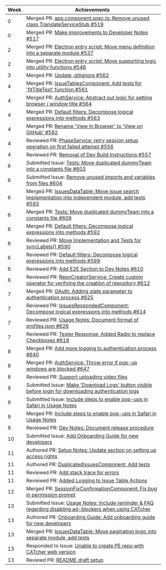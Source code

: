 Week | Achievements
---- | ------------
0 | Merged PR: [app.component.spec.ts: Remove unused class TranslateServiceStub #519](https://github.com/CATcher-org/CATcher/pull/519)
0 | Merged PR: [Make improvements to Developer Notes #517](https://github.com/CATcher-org/CATcher/pull/517)
2 | Merged PR: [Electron entry script: Move menu definition into a separate module #537](https://github.com/CATcher-org/CATcher/pull/537)
2 | Merged PR: [Electron entry script: Move supporting logic into utility functions #548](https://github.com/CATcher-org/CATcher/pull/548)
3 | Merged PR: [Update .gitignore #562](https://github.com/CATcher-org/CATcher/pull/562)
4 | Merged PR: [IssueTablesComponent: Add tests for 'fitTitleText' function #561](https://github.com/CATcher-org/CATcher/pull/561)
4 | Merged PR: [AuthService: Abstract out logic for setting browser / window title #564](https://github.com/CATcher-org/CATcher/pull/564)
4 | Merged PR: [Default filters: Decompose logical expressions into methods #563](https://github.com/CATcher-org/CATcher/pull/563)
4 | Merged PR: [Rename 'View In Browser' to 'View on GitHub' #582](https://github.com/CATcher-org/CATcher/pull/582)
4 | Reviewed PR: [PhaseService: retry session setup operation on first failed attempt #556](https://github.com/CATcher-org/CATcher/pull/556)
4 | Reviewed PR: [Removal of Dev Build Instructions #557](https://github.com/CATcher-org/CATcher/pull/557)
6 | Submitted Issue: [Tests: Move duplicated dummyTeam into a constants file #603](https://github.com/CATcher-org/CATcher/issues/603)
6 | Submitted Issue: [Remove unused imports and variables from files #604](https://github.com/CATcher-org/CATcher/issues/604)
6 | Merged PR: [IssuesDataTable: Move issue search implementation into independent module, add tests #593](https://github.com/CATcher-org/CATcher/pull/593)
6 | Merged PR: [Tests: Move duplicated dummyTeam into a constants file #609](https://github.com/CATcher-org/CATcher/pull/609)
6 | Merged PR: [Default filters: Decompose logical expressions into methods #592](https://github.com/CATcher-org/CATcher/pull/592)
6 | Reviewed PR: [Move Implementation and Tests for syncLabels() #590](https://github.com/CATcher-org/CATcher/pull/590)
6 | Reviewed PR: [Default filters: Decompose logical expressions into methods #599](https://github.com/CATcher-org/CATcher/pull/599)
6 | Reviewed PR: [Add E2E Section to Dev Notes #610](https://github.com/CATcher-org/CATcher/pull/610)
6 | Reviewed PR: [RepoCreatorService: Create custom operator for verifying the creation of repository #612](https://github.com/CATcher-org/CATcher/pull/612)
7 | Merged PR: [OAuth: Adding state parameter to authentication process #625](https://github.com/CATcher-org/CATcher/pull/625)
7 | Reviewed PR: [IssuesRespondedComponent: Decompose logical expressions into methods #614](https://github.com/CATcher-org/CATcher/pull/614)
7 | Reviewed PR: [Usage Notes: Document format of profiles.json #626](https://github.com/CATcher-org/CATcher/pull/626)
7 | Reviewed PR: [Tester Response: Added Radio to replace Checkboxes #618](https://github.com/CATcher-org/CATcher/pull/618)
8 | Merged PR: [Add more logging to authentication process #640](https://github.com/CATcher-org/CATcher/pull/640)
8 | Merged PR: [AuthService: Throw error if pop-up windows are blocked #647](https://github.com/CATcher-org/CATcher/pull/647)
8 | Reviewed PR: [Support uploading video files](https://github.com/CATcher-org/CATcher/pull/637)
9 | Submitted Issue: [Make 'Download Logs' button visible before login for downloading authentication logs](https://github.com/CATcher-org/CATcher/issues/652)
9 | Submitted Issue: [Include steps to enable pop-ups in Safari in Usage Notes](https://github.com/CATcher-org/CATcher/issues/653)
9 | Merged PR: [Include steps to enable pop-ups in Safari in Usage Notes](https://github.com/CATcher-org/CATcher/issues/653)
9 | Reviewed PR: [Dev Notes: Document release procedure](https://github.com/CATcher-org/CATcher/pull/662)
10 | Submitted Issue: [Add Onboarding Guide for new developers](https://github.com/CATcher-org/CATcher/issues/667)
11 | Authored PR: [Setup Notes: Update section on setting up access rights](https://github.com/CATcher-org/CATcher/pull/677)
11 | Authored PR: [DuplicatedIssuesComponent: Add tests](https://github.com/CATcher-org/CATcher/pull/675)
11 | Reviewed PR: [Add stack trace for errors](https://github.com/CATcher-org/CATcher/pull/682)
11 | Reviewed PR: [Added Logging to Issue Table Actions](https://github.com/CATcher-org/CATcher/pull/678)
12 | Merged PR: [SessionFixConfirmationComponent: Fix bug in permission prompt](https://github.com/CATcher-org/CATcher/issues/676)
13 | Submitted Issue: [Usage Notes: Include reminder & FAQ regarding disabling ad-blockers when using CATcher](https://github.com/CATcher-org/CATcher/issues/685)
13 | Authored PR: [Onboarding Guide: Add onboarding guide for new developers](https://github.com/CATcher-org/catcher-org.github.io/pull/5)
13 | Merged PR: [IssuesDataTable: Move pagination logic into separate module, add tests](https://github.com/CATcher-org/CATcher/pull/668)
13 | Responded to Issue: [Unable to create PE repo with CATcher web version](https://github.com/CATcher-org/CATcher/issues/684)
13 | Reviewd PR: [README draft setup](https://github.com/CATcher-org/catcher-org.github.io/pull/4)